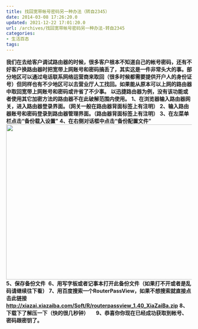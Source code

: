 ```yaml
---
title: 找回宽带帐号密码另一种办法（转自2345）
date: 2014-03-08 17:26:20.0
updated: 2021-12-22 17:01:20.0
url: /archives/找回宽带帐号密码另一种办法-转自2345
categories: 
- 生活百态
tags: 
---
```


<strong>我们在去给客户调试路由器的时候，很多客户根本不知道自己的帐号密码，还有</strong><strong>不好客户</strong><strong>换路由器时把宽带上网账号和密码搞丢了，其实这</strong><strong>是一件非常头大的事。部分地区可以通过电话联系网络运营商来取回（很多时候都需要提供开户人的身份证号</strong><strong>）但同样也有不少地区可以</strong><strong>去营业厅人工找回。如果能从原本可以上网的路由器中取回宽带上网账号和密码或许省了不少事。</strong>
<strong>以迅捷</strong><strong>路由器为例，没有该功能或者使用其它加密方法的路由器不在此破解范围内使用。</strong>
<strong>1、在浏览器输入路由器网关，进入路由器登录界面。（网关一般在路由器背面标签上有注明）</strong>
<strong>2、输入路由器账号和密码登录到路由器管理界面。（路由器背面标签上有注明）</strong>
<strong>3、在左菜单栏点击“备份载入设置</strong><strong>”</strong>
<strong>4、在右侧对话框中点击“备份配置文件”</strong><strong></strong>
<img title="【宽带密码篇】简单几步搞定宽带帐号密码（新手教程）" alt="" src="http://wangpai.2345.cn/upload/image/20140303/20140303092107_95540.jpg" width="700" height="421" />
<strong>5、保存备份文件</strong>
<img title="【宽带密码篇】简单几步搞定宽带帐号密码（新手教程）" alt="" src="http://wangpai.2345.cn/upload/image/20140303/20140303092512_43056.jpg" />
<strong>6、用写字板或者记事本打开此备份文件（如果打不开或者是乱码请继续往下看</strong><strong>）</strong>
<strong>7、用百度搜索一个</strong><strong>RouterPassView，如果不想搜索就直接点击此链接</strong><strong></strong><strong>http://xiazai.xiazaiba.com/Soft/R/routerpassview_1.40_XiaZaiBa.zip</strong>
<strong>8、下载下了解压一下（快的很几秒钟）</strong>
<img title="【宽带密码篇】简单几步搞定宽带帐号密码（新手教程）" alt="" src="http://wangpai.2345.cn/upload/image/20140303/20140303092833_45952.jpg" />
<img title="【宽带密码篇】简单几步搞定宽带帐号密码（新手教程）" alt="" src="http://wangpai.2345.cn/upload/image/20140303/20140303092859_10865.jpg" />
<img title="【宽带密码篇】简单几步搞定宽带帐号密码（新手教程）" alt="" src="http://wangpai.2345.cn/upload/image/20140303/20140303092909_93206.jpg" />
<img title="【宽带密码篇】简单几步搞定宽带帐号密码（新手教程）" alt="" src="http://wangpai.2345.cn/upload/image/20140303/20140303092920_13765.jpg" />
<strong>9、恭喜你你现在已经成功获取到帐号、密码跟密钥了。</strong>
